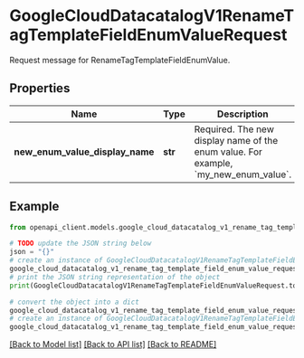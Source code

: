 # GoogleCloudDatacatalogV1RenameTagTemplateFieldEnumValueRequest

Request message for RenameTagTemplateFieldEnumValue.

## Properties

Name | Type | Description | Notes
------------ | ------------- | ------------- | -------------
**new_enum_value_display_name** | **str** | Required. The new display name of the enum value. For example, &#x60;my_new_enum_value&#x60;. | [optional] 

## Example

```python
from openapi_client.models.google_cloud_datacatalog_v1_rename_tag_template_field_enum_value_request import GoogleCloudDatacatalogV1RenameTagTemplateFieldEnumValueRequest

# TODO update the JSON string below
json = "{}"
# create an instance of GoogleCloudDatacatalogV1RenameTagTemplateFieldEnumValueRequest from a JSON string
google_cloud_datacatalog_v1_rename_tag_template_field_enum_value_request_instance = GoogleCloudDatacatalogV1RenameTagTemplateFieldEnumValueRequest.from_json(json)
# print the JSON string representation of the object
print(GoogleCloudDatacatalogV1RenameTagTemplateFieldEnumValueRequest.to_json())

# convert the object into a dict
google_cloud_datacatalog_v1_rename_tag_template_field_enum_value_request_dict = google_cloud_datacatalog_v1_rename_tag_template_field_enum_value_request_instance.to_dict()
# create an instance of GoogleCloudDatacatalogV1RenameTagTemplateFieldEnumValueRequest from a dict
google_cloud_datacatalog_v1_rename_tag_template_field_enum_value_request_from_dict = GoogleCloudDatacatalogV1RenameTagTemplateFieldEnumValueRequest.from_dict(google_cloud_datacatalog_v1_rename_tag_template_field_enum_value_request_dict)
```
[[Back to Model list]](../README.md#documentation-for-models) [[Back to API list]](../README.md#documentation-for-api-endpoints) [[Back to README]](../README.md)


